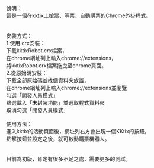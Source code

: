 說明：<br />
這是一個在<a href="http://kktix.com/">kktix</a>上搶票、等票、自動購票的Chrome外掛程式。<br />
<br /><br />
安裝方式：<br />
1.使用.crx安裝：<br/>
下載kktixRobot.crx檔案，<br />
在chrome網址列上輸入chrome://extensions，<br />
將kktixRobot.crx檔案拖曳至chrome頁面。<br />
2.從原始碼安裝：<br />
下載全部原始碼並找個資料夾放置，<br />
在chrome網址列上輸入chrome://extensions並瀏覽<br />
勾選「開發人員模式」<br />
點選載入「未封裝功能」並選取程式資料夾<br />
取消勾選「開發人員模式」
<br /><br />
使用方法：<br />
進入kktix的活動頁面後，網址列右方會出現一個KKtix的按鈕，<br />
點擊按鈕並設定之後，就可啟動購票機器人。<br />
<br /><br />
目前為初版，肯定有很多不足之處，需要更多的測試。